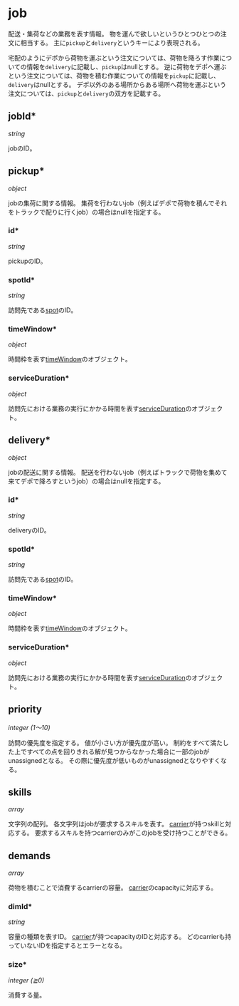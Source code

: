 # job

配送・集荷などの業務を表す情報。
物を運んで欲しいというひとつひとつの注文に相当する。
主に`pickup`と`delivery`というキーにより表現される。

宅配のようにデポから荷物を運ぶという注文については、荷物を降ろす作業についての情報を`delivery`に記載し、`pickup`はnullとする。
逆に荷物をデポへ運ぶという注文については、荷物を積む作業についての情報を`pickup`に記載し、`delivery`はnullとする。
デポ以外のある場所からある場所へ荷物を運ぶという注文については、`pickup`と`delivery`の双方を記載する。

## jobId\*

*string*

jobのID。

## pickup\*

*object*

jobの集荷に関する情報。 集荷を行わないjob（例えばデポで荷物を積んでそれをトラックで配りに行くjob）の場合はnullを指定する。

### id\*

*string*

pickupのID。

### spotId\*

*string*

訪問先である[spot](spot.md)のID。

### timeWindow\*

*object*

時間枠を表す[timeWindow](timeWindow.md)のオブジェクト。

### serviceDuration\*

*object*

訪問先における業務の実行にかかる時間を表す[serviceDuration](serviceDuration.md)のオブジェクト。

## delivery\*

*object*

jobの配送に関する情報。 配送を行わないjob（例えばトラックで荷物を集めて来てデポで降ろすというjob）の場合はnullを指定する。

### id\*

*string*

deliveryのID。

### spotId\*

*string*

訪問先である[spot](spot.md)のID。

### timeWindow\*

*object*

時間枠を表す[timeWindow](timeWindow.md)のオブジェクト。

### serviceDuration\*

*object*

訪問先における業務の実行にかかる時間を表す[serviceDuration](serviceDuration.md)のオブジェクト。

## priority

*integer (1〜10)*

訪問の優先度を指定する。
値が小さい方が優先度が高い。
制約をすべて満たした上ですべての点を回りきれる解が見つからなかった場合に一部のjobがunassignedとなる。
その際に優先度が低いものがunassignedとなりやすくなる。

## skills

*array*

文字列の配列。
各文字列はjobが要求するスキルを表す。
[carrier](carrier.md)が持つskillと対応する。
要求するスキルを持つcarrierのみがこのjobを受け持つことができる。

## demands

*array*

荷物を積むことで消費するcarrierの容量。
[carrier](carrier.md)のcapacityに対応する。

### dimId\*

*string*

容量の種類を表すID。
[carrier](carrier.md)が持つcapacityのIDと対応する。
どのcarrierも持っていないIDを指定するとエラーとなる。

### size\*

*integer (≧0)*

消費する量。
